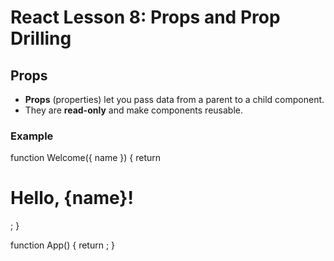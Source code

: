 # React Lesson 8: Props and Prop Drilling

## Props
- **Props** (properties) let you pass data from a parent to a child component.  
- They are **read-only** and make components reusable.  

### Example

function Welcome({ name }) {
  return <h1>Hello, {name}!</h1>;
}

function App() {
  return <Welcome name="Alice" />;
}
